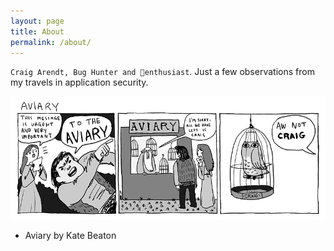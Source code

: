```yaml
---
layout: page
title: About
permalink: /about/
---
```


`Craig Arendt, Bug Hunter and 🦉enthusiast`. Just a few observations from my travels in application security. 

![Aviary by Kate Beaton](/assets/aviary.png)
- Aviary by Kate Beaton
